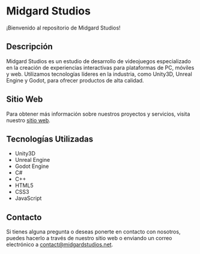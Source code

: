 # Midgard Studios

¡Bienvenido al repositorio de Midgard Studios!

## Descripción

Midgard Studios es un estudio de desarrollo de videojuegos especializado en la creación de experiencias interactivas para plataformas de PC, móviles y web. Utilizamos tecnologías líderes en la industria, como Unity3D, Unreal Engine y Godot, para ofrecer productos de alta calidad.

## Sitio Web

Para obtener más información sobre nuestros proyectos y servicios, visita nuestro [sitio web](https://midgardstudios.net).

## Tecnologías Utilizadas

- Unity3D
- Unreal Engine
- Godot Engine
- C#
- C++
- HTML5
- CSS3
- JavaScript

## Contacto

Si tienes alguna pregunta o deseas ponerte en contacto con nosotros, puedes hacerlo a través de nuestro sitio web o enviando un correo electrónico a contact@midgardstudios.net.